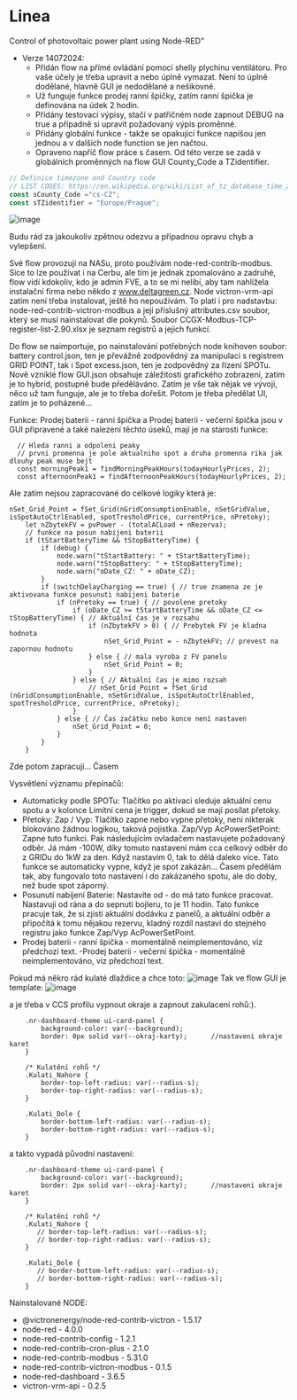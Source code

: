 # Linea
Control of photovoltaic power plant using Node-RED”

- Verze 14072024:
  - Přidán flow na přímé ovládání pomocí shelly plychinu ventilátoru. Pro vaše účely je třeba upravit a nebo úplně vymazat. Není to úplně dodělané, hlavně GUI je nedodělané a nešikovné. 
  - Už funguje funkce prodej ranní špičky, zatím ranní špička je definována na údek 2 hodin.
  - Přidány testovací výpisy, stačí v patřičném node zapnout DEBUG na true a případně si upravit požadovaný výpis proměnné.
  - Přidány globální funkce - takže se opakující funkce napíšou jen jednou a v dalších node function se jen načtou.
  - Opraveno napříč flow práce s časem. Od této verze se zadá v globálních proměnných na flow GUI County_Code a TZidentifier. 

```javascript
// Definice timezone and Country code
// LIST CODES: https://en.wikipedia.org/wiki/List_of_tz_database_time_zones
const sCounty_Code ="cs-CZ";
const sTZidentifier = "Europe/Prague";
```
   

![image](https://github.com/user-attachments/assets/9ab14a0e-0656-4e6b-a26c-97137024f918)


Budu rád za jakoukoliv zpětnou odezvu a případnou opravu chyb a vylepšení.

Své flow provozuji na NASu, proto používám node-red-contrib-modbus. Sice to lze používat i na Cerbu, ale tím je jednak zpomalováno a zadruhé, 
flow vidí kdokoliv, kdo je admin FVE, a to se mi nelíbí, aby tam nahlížela instalační firma nebo někdo z www.deltagreen.cz. Node victron-vrm-api 
zatím není třeba instalovat, ještě ho nepoužívám. To platí i pro nadstavbu: node-red-contrib-victron-modbus a její příslušný attributes.csv soubor, 
který se musí nainstalovat dle pokynů. Soubor CCGX-Modbus-TCP-register-list-2.90.xlsx je seznam registrů a jejich funkcí. 

Do flow se naimportuje, po nainstalování potřebných node knihoven soubor: battery control.json, ten je převážně zodpovědný za manipulaci s registrem GRID POINT, 
tak i Spot excess.json, ten je zodpovědný za řízení SPOTu. Nově vzniklé flow GUI.json obsahuje záležitosti grafického zobrazení, 
zatím je to hybrid, postupně bude předěláváno. Zatím je vše tak nějak ve vývoji, něco už tam funguje, ale je to třeba dořešit. 
Potom je třeba předělat UI, zatím je to poházené… 

Funkce: Prodej baterii - ranní špička a Prodej baterii - večerní špička jsou v GUI připravené a také nalezení těchto úseků, mají je na starosti funkce:

```
  // Hleda ranni a odpoleni peaky
  // prvni promenna je pole aktualniho spot a druha promenna rika jak dlouhy peak muse bejt
  const morningPeak1 = findMorningPeakHours(todayHourlyPrices, 2);
  const afternoonPeak1 = findAfternoonPeakHours(todayHourlyPrices, 2);
```
Ale zatím nejsou zapracované do celkové logiky která je:

```
nSet_Grid_Point = fSet_Grid(nGridConsumptionEnable, nSetGridValue, isSpotAutoCtrlEnabled, spotTresholdPrice, currentPrice, nPretoky);    
    let nZbytekFV = pvPower - (totalACLoad + nRezerva);
    // funkce na posun nabijeni baterii
    if (tStartBatteryTime && tStopBatteryTime) {
        if (debug) {
            node.warn("tStartBattery: " + tStartBatteryTime);
            node.warn("tStopBattery: " + tStopBatteryTime);
            node.warn("oDate_CZ: " + oDate_CZ);
        }
        if (switchDelayCharging == true) { // true znamena ze je aktivovana funkce posunuti nabijeni baterie
            if (nPretoky == true) { // povolene pretoky
                if (oDate_CZ >= tStartBatteryTime && oDate_CZ <= tStopBatteryTime) { // Aktuální čas je v rozsahu
                    if (nZbytekFV > 0) { // Prebytek FV je kladna hodnota
                        nSet_Grid_Point = - nZbytekFV; // prevest na zapornou hodnotu
                    } else { // mala vyroba z FV panelu
                        nSet_Grid_Point = 0;
                    }
                } else { // Aktuální čas je mimo rozsah
                    // nSet_Grid_Point = fSet_Grid (nGridConsumptionEnable, nSetGridValue, isSpotAutoCtrlEnabled, spotTresholdPrice, currentPrice, nPretoky);    
                }
            } else { // Čas začátku nebo konce není nastaven
                nSet_Grid_Point = 0;
            }
        }
    }
```

Zde potom zapracuji… Časem

Vysvětlení významu přepínačů:

- Automaticky podle SPOTu: Tlačítko po aktivaci sleduje aktuální cenu spotu a v kolonce Limitní cena je trigger, dokud se mají posílat přetoky.
- Přetoky: Zap / Vyp: Tlačítko zapne nebo vypne přetoky, není nikterak blokováno žádnou logikou, taková pojistka.
			Zap/Vyp AcPowerSetPoint: Zapne tuto funkci. Pak následujícím ovladačem nastavujete požadovaný odběr. Já mám -100W, 
			díky tomuto nastavení mám cca celkový odběr do z GRIDu do 1kW za den. Když nastavím 0, tak to dělá daleko více. 
			Tato funkce se automaticky vypne, když je spot zakázán… Časem předělám tak, aby fungovalo toto nastavení i do zakázaného spotu, ale do doby, než bude spot záporný.
- Posunutí nabíjení Baterie: Nastavíte od - do má tato funkce pracovat. Nastavuji od rána a do sepnutí bojleru, to je 11 hodin. 
			Tato funkce pracuje tak, že si zjistí aktuální dodávku z panelů, a aktuální odběr a připočítá k tomu nějakou rezervu, 
			kladný rozdíl nastaví do stejného registru jako funkce Zap/Vyp AcPowerSetPoint.
- Prodej baterii - ranní špička - momentálně neimplementováno, viz předchozí text.
 -Prodej baterii - večerní špička - momentálně neimplementováno, viz předchozí text.


Pokud má někro rád kulaté dlaždice a chce toto: ![image](https://github.com/hacesoft/Linea/assets/53556265/a39f2a8a-10ad-4e8f-b15c-bd0ed1efdb8b)
Tak ve flow GUI je template: ![image](https://github.com/hacesoft/Linea/assets/53556265/e2cf93ab-71df-44d3-ac8a-e895fdfe1815)

a je třeba v CCS profilu vypnout okraje a zapnout zakulacení rohů:).

```
    .nr-dashboard-theme ui-card-panel {
        background-color: var(--background);
        border: 0px solid var(--okraj-karty);      //nastaveni okraje karet
    }

    /* Kulatění rohů */
    .Kulati_Nahore {
        border-top-left-radius: var(--radius-s);
        border-top-right-radius: var(--radius-s);
    }

    .Kulati_Dole {
        border-bottom-left-radius: var(--radius-s);
        border-bottom-right-radius: var(--radius-s);
    }
```

a takto vypadá původní nastavení:

```
    .nr-dashboard-theme ui-card-panel {
        background-color: var(--background);
        border: 2px solid var(--okraj-karty);      //nastaveni okraje karet
    }

    /* Kulatění rohů */
    .Kulati_Nahore {
       // border-top-left-radius: var(--radius-s);
       // border-top-right-radius: var(--radius-s);
    }

    .Kulati_Dole {
       // border-bottom-left-radius: var(--radius-s);
       // border-bottom-right-radius: var(--radius-s);
    }
```


Nainstalované NODE:

- @victronenergy/node-red-contrib-victron - 1.5.17
- node-red - 4.0.0
- node-red-contrib-config - 1.2.1
- node-red-contrib-cron-plus - 2.1.0
- node-red-contrib-modbus - 5.31.0
- node-red-contrib-victron-modbus - 0.1.5
- node-red-dashboard - 3.6.5
- victron-vrm-api - 0.2.5


